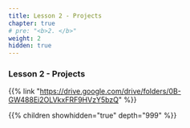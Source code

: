 ```yaml
---
title: Lesson 2 - Projects
chapter: true
# pre: "<b>2. </b>"
weight: 2
hidden: true
---
```


### Lesson 2 - Projects

{{% link "https://drive.google.com/drive/folders/0B-GW488Ei2OLVkxFRF9HVzY5bzQ" %}}

{{% children showhidden="true" depth="999" %}}

